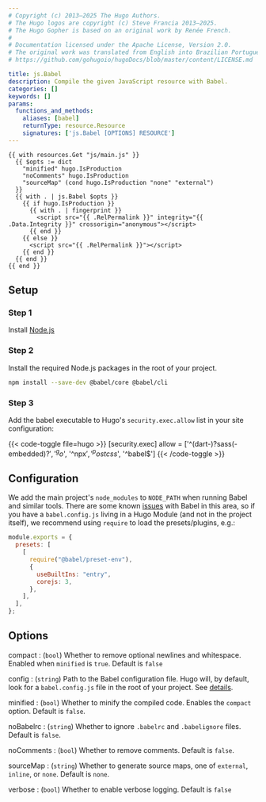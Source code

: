 ```yaml
---
# Copyright (c) 2013–2025 The Hugo Authors.
# The Hugo logos are copyright (c) Steve Francia 2013–2025.
# The Hugo Gopher is based on an original work by Renée French.
#
# Documentation licensed under the Apache License, Version 2.0.
# The original work was translated from English into Brazilian Portuguese.
# https://github.com/gohugoio/hugoDocs/blob/master/content/LICENSE.md

title: js.Babel
description: Compile the given JavaScript resource with Babel.
categories: []
keywords: []
params:
  functions_and_methods:
    aliases: [babel]
    returnType: resource.Resource
    signatures: ['js.Babel [OPTIONS] RESOURCE']
---
```


```go-html-template
{{ with resources.Get "js/main.js" }}
  {{ $opts := dict
    "minified" hugo.IsProduction
    "noComments" hugo.IsProduction
    "sourceMap" (cond hugo.IsProduction "none" "external")
  }}
  {{ with . | js.Babel $opts }}
    {{ if hugo.IsProduction }}
      {{ with . | fingerprint }}
        <script src="{{ .RelPermalink }}" integrity="{{ .Data.Integrity }}" crossorigin="anonymous"></script>
      {{ end }}
    {{ else }}
      <script src="{{ .RelPermalink }}"></script>
    {{ end }}
  {{ end }}
{{ end }}
```

## Setup

### Step 1

Install [Node.js](https://nodejs.org/en/download)

### Step 2

Install the required Node.js packages in the root of your project.

```sh
npm install --save-dev @babel/core @babel/cli
```

### Step 3

Add the babel executable to Hugo's `security.exec.allow` list in your site configuration:

{{< code-toggle file=hugo >}}
[security.exec]
  allow = ['^(dart-)?sass(-embedded)?$', '^go$', '^npx$', '^postcss$', '^babel$']
{{< /code-toggle >}}

## Configuration

We add the main project's `node_modules` to `NODE_PATH` when running Babel and similar tools. There are some known [issues](https://github.com/babel/babel/issues/5618) with Babel in this area, so if you have a `babel.config.js` living in a Hugo Module (and not in the project itself), we recommend using `require` to load the presets/plugins, e.g.:

```js
module.exports = {
  presets: [
    [
      require("@babel/preset-env"),
      {
        useBuiltIns: "entry",
        corejs: 3,
      },
    ],
  ],
};
```

## Options

compact
: (`bool`) Whether to remove optional newlines and whitespace. Enabled when `minified` is `true`. Default is `false`

config
: (`string`) Path to the Babel configuration file. Hugo will, by default, look for a `babel.config.js` file in the root of your project. See&nbsp;[details](https://babeljs.io/docs/en/configuration).

minified
: (`bool`) Whether to minify the compiled code. Enables the `compact` option. Default is `false`.

noBabelrc
: (`string`) Whether to ignore `.babelrc` and `.babelignore` files. Default is `false`.

noComments
: (`bool`) Whether to remove comments. Default is `false`.

sourceMap
: (`string`) Whether to generate source maps, one of `external`, `inline`, or `none`. Default is `none`.

verbose
: (`bool`) Whether to enable verbose logging. Default is `false`

<!--
In the above, technically "none" is not one of the enumerated sourceMap
values but it has the same effect and is easier to document than an empty string.
-->

